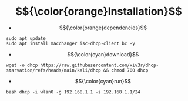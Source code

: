 # $${\color{orange}Installation}$$
- $${\color{orange}dependencies}$$
```
sudo apt update
sudo apt install macchanger isc-dhcp-client bc -y
```
- $${\color{cyan}download}$$
```
wget -o dhcp https://raw.githubusercontent.com/xiv3r/dhcp-starvation/refs/heads/main/kali/dhcp && chmod 700 dhcp
```
- $${\color{cyan}run}$$
```
bash dhcp -i wlan0 -g 192.168.1.1 -s 192.168.1.1/24
```

